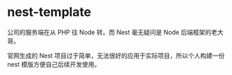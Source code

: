 # nest-template

公司的服务端在从 PHP 往 Node 转。而 Nest 毫无疑问是 Node 后端框架的老大哥。

官网生成的 Nest 项目过于简单，无法很好的应用于实际项目，所以个人构建一份 nest 模版方便自己后续开发使用。

